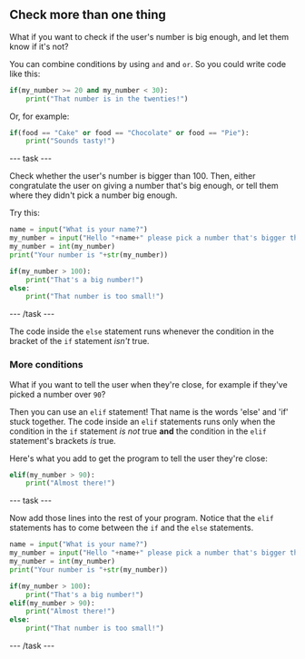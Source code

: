 ## Check more than one thing

What if you want to check if the user's number is big enough, and let them know if it's not? 

You can combine conditions by using `and` and `or`. So you could write code like this:

```python
if(my_number >= 20 and my_number < 30):
    print("That number is in the twenties!")
```

Or, for example:

```python
if(food == "Cake" or food == "Chocolate" or food == "Pie"):
    print("Sounds tasty!")
```

--- task ---

Check whether the user's number is bigger than 100. Then, either congratulate the user on giving a number that's big enough, or tell them where they didn't pick a number big enough. 

Try this:

```python
name = input("What is your name?")
my_number = input("Hello "+name+" please pick a number that's bigger than 100")
my_number = int(my_number)
print("Your number is "+str(my_number))

if(my_number > 100):
    print("That's a big number!")
else:
    print("That number is too small!")
```

--- /task ---

The code inside the `else` statement runs whenever the condition in the bracket of the `if` statement _isn't_ true.
  
### More conditions

What if you want to tell the user when they're close, for example if they've picked a number over `90`?

Then you can use an `elif` statement! That name is the words 'else' and 'if' stuck together. The code inside an `elif` statements runs only when the condition in the `if` statement _is not_ true **and** the condition in the `elif` statement's brackets _is_ true. 

Here's what you add to get the program to tell the user they're close:

```python
elif(my_number > 90):
    print("Almost there!")
```

--- task ---

Now add those lines into the rest of your program. Notice that the `elif` statements has to come between the `if` and the `else` statements.

```python
name = input("What is your name?")
my_number = input("Hello "+name+" please pick a number that's bigger than 100")
my_number = int(my_number)
print("Your number is "+str(my_number))

if(my_number > 100):
    print("That's a big number!")
elif(my_number > 90):
    print("Almost there!")
else:
    print("That number is too small!")
```

--- /task ---
